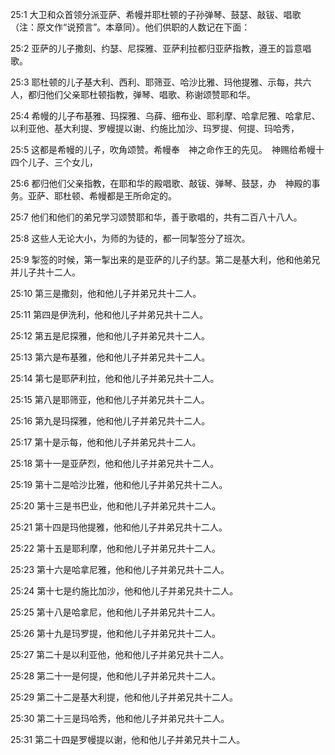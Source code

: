 <a id="1"></a>25:1  大卫和众首领分派亚萨、希幔并耶杜顿的子孙弹琴、鼓瑟、敲钹、唱歌（注：原文作“说预言”。本章同）。他们供职的人数记在下面：  

<a id="2"></a>25:2  亚萨的儿子撒刻、约瑟、尼探雅、亚萨利拉都归亚萨指教，遵王的旨意唱歌。  

<a id="3"></a>25:3  耶杜顿的儿子基大利、西利、耶筛亚、哈沙比雅、玛他提雅、示每，共六人，都归他们父亲耶杜顿指教，弹琴、唱歌、称谢颂赞耶和华。  

<a id="4"></a>25:4  希幔的儿子布基雅、玛探雅、乌薛、细布业、耶利摩、哈拿尼雅、哈拿尼、以利亚他、基大利提、罗幔提以谢、约施比加沙、玛罗提、何提、玛哈秀，  

<a id="5"></a>25:5  这都是希幔的儿子，吹角颂赞。希幔奉　神之命作王的先见。　神赐给希幔十四个儿子、三个女儿，  

<a id="6"></a>25:6  都归他们父亲指教，在耶和华的殿唱歌、敲钹、弹琴、鼓瑟，办　神殿的事务。亚萨、耶杜顿、希幔都是王所命定的。　  

<a id="7"></a>25:7  他们和他们的弟兄学习颂赞耶和华，善于歌唱的，共有二百八十八人。  

<a id="8"></a>25:8  这些人无论大小，为师的为徒的，都一同掣签分了班次。  

<a id="9"></a>25:9  掣签的时候，第一掣出来的是亚萨的儿子约瑟。第二是基大利，他和他弟兄并儿子共十二人。  

<a id="10"></a>25:10  第三是撒刻，他和他儿子并弟兄共十二人。  

<a id="11"></a>25:11  第四是伊洗利，他和他儿子并弟兄共十二人。  

<a id="12"></a>25:12  第五是尼探雅，他和他儿子并弟兄共十二人。  

<a id="13"></a>25:13  第六是布基雅，他和他儿子并弟兄共十二人。  

<a id="14"></a>25:14  第七是耶萨利拉，他和他儿子并弟兄共十二人。  

<a id="15"></a>25:15  第八是耶筛亚，他和他儿子并弟兄共十二人。  

<a id="16"></a>25:16  第九是玛探雅，他和他儿子并弟兄共十二人。  

<a id="17"></a>25:17  第十是示每，他和他儿子并弟兄共十二人。  

<a id="18"></a>25:18  第十一是亚萨烈，他和他儿子并弟兄共十二人。  

<a id="19"></a>25:19  第十二是哈沙比雅，他和他儿子并弟兄共十二人。  

<a id="20"></a>25:20  第十三是书巴业，他和他儿子并弟兄共十二人。  

<a id="21"></a>25:21  第十四是玛他提雅，他和他儿子并弟兄共十二人。  

<a id="22"></a>25:22  第十五是耶利摩，他和他儿子并弟兄共十二人。  

<a id="23"></a>25:23  第十六是哈拿尼雅，他和他儿子并弟兄共十二人。  

<a id="24"></a>25:24  第十七是约施比加沙，他和他儿子并弟兄共十二人。  

<a id="25"></a>25:25  第十八是哈拿尼，他和他儿子并弟兄共十二人。  

<a id="26"></a>25:26  第十九是玛罗提，他和他儿子并弟兄共十二人。  

<a id="27"></a>25:27  第二十是以利亚他，他和他儿子并弟兄共十二人。  

<a id="28"></a>25:28  第二十一是何提，他和他儿子并弟兄共十二人。  

<a id="29"></a>25:29  第二十二是基大利提，他和他儿子并弟兄共十二人。  

<a id="30"></a>25:30  第二十三是玛哈秀，他和他儿子并弟兄共十二人。  

<a id="31"></a>25:31  第二十四是罗幔提以谢，他和他儿子并弟兄共十二人。  
